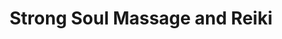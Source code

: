 ---
title: "Strong Soul Massage and Reiki"
url: /alamosa/strong-soul-massage-and-reiki/
shop: massage
---